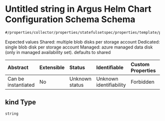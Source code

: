 # Untitled string in Argus Helm Chart Configuration Schema Schema

```txt
#/properties/collector/properties/statefulsetspec/properties/template/properties/spec/properties/volumes/items/properties/azuredisk/properties/kind#/properties/collector/properties/statefulsetSpec/properties/template/properties/spec/properties/volumes/items/properties/azureDisk/properties/kind
```

Expected values Shared: multiple blob disks per storage account  Dedicated: single blob disk per storage account  Managed: azure managed data disk (only in managed availability set). defaults to shared

| Abstract            | Extensible | Status         | Identifiable            | Custom Properties | Additional Properties | Access Restrictions | Defined In                                                        |
| :------------------ | :--------- | :------------- | :---------------------- | :---------------- | :-------------------- | :------------------ | :---------------------------------------------------------------- |
| Can be instantiated | No         | Unknown status | Unknown identifiability | Forbidden         | Allowed               | none                | [values.schema.json\*](values.schema.json "open original schema") |

## kind Type

`string`
